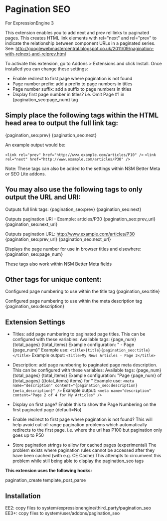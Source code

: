Pagination SEO
=======================

For ExpressionEngine 3

This extension enables you to add next and prev rel links to paginated pages.
This creates HTML link elements with rel="next" and rel="prev" to indicate the relationship between component URLs in a paginated series.
See: http://googlewebmastercentral.blogspot.co.uk/2011/09/pagination-with-relnext-and-relprev.html

To activate this extension, go to Addons > Extensions and click Install.
Once installed you can change these settings:

- Enable redirect to first page where pagination is not found
- Page number prefix: add a prefix to page numbers in titles
- Page number suffix: add a suffix to page numbers in titles
- Display first page number in titles? i.e. Omit Page #1 in {pagination_seo:page_num} tag


Simply place the following tags within the HTML head area to output the full link tag:
--------------------------------------------------------------------------------------

{pagination_seo:prev}
{pagination_seo:next}

An example output would be:

`<link rel="prev" href="http://www.example.com/articles/P10" />`
`<link rel="next" href="http://www.example.com/articles/P30" />`

Note: These tags can also be added to the settings within NSM Better Meta or SEO Lite addons.


You may also use the following tags to only output the URL and URI:
-------------------------------------------------------------------

Outputs full link tags: <link rel="next" href="http://www.example.com/articles/P30" />
{pagination_seo:prev}
{pagination_seo:next}

Outputs pagination URI - Example: articles/P30
{pagination_seo:prev_uri}
{pagination_seo:next_uri}

Outputs pagination URL: http://www.example.com/articles/P30
{pagination_seo:prev_url}
{pagination_seo:next_url}

Displays the page number for use in browser titles and elsewhere:
{pagination_seo:page_num}


These tags also work within NSM Better Meta fields


Other tags for unique content:
------------------------------

Configured page numbering to use within the title tag
{pagination_seo:title}

Configured page numbering to use within the meta description tag
{pagination_seo:description}



Extension Settings
------------------

- Titles: add page numbering to paginated page titles. 
  This can be configured with these variables: Available tags: {page_num} {total_pages} {total_items}
  Example configuration: " - Page {page_num}"
  Example use: `<title>{title}{pagination_seo:title}</title>`
  Example output: `<title>My News Articles - Page 2</title>`
  
- Description: add page numbering to paginated page meta description. 
  This can be configured with these variables: Available tags: {page_num} {total_pages} {total_items}
  Example configuration: "Page {page_num} of {total_pages} ({total_items} items) for "
  Example use: `<meta name="description" content="{pagination_seo:description}{meta_description}" />`
  Example output: `<meta name="description" content="Page 2 of 4 for My Articles" />`

- Display on first page?
  Enable this to show the Page Numbering on the first paginated page (default=No)

- Enable redirect to first page where pagination is not found?
  This will help avoid out-of-range pagination problems which automatically redirects to the first page.
  i.e. where the url has P100 but pagination only goes up to P50

- Store pagination strings to allow for cached pages (experimental)
  The problem exists where pagination rules cannot be accessed after they have been cached (with e.g. CE Cache)
  This attempts to circumvent this problem while still being able to display the pagination_seo tags


**This extension uses the following hooks:**

pagination_create
template_post_parse


Installation 
------------

EE2: copy files to system/expressionengine/third_party/pagination_seo
EE3+: copy files to system/user/addons/pagination_seo

